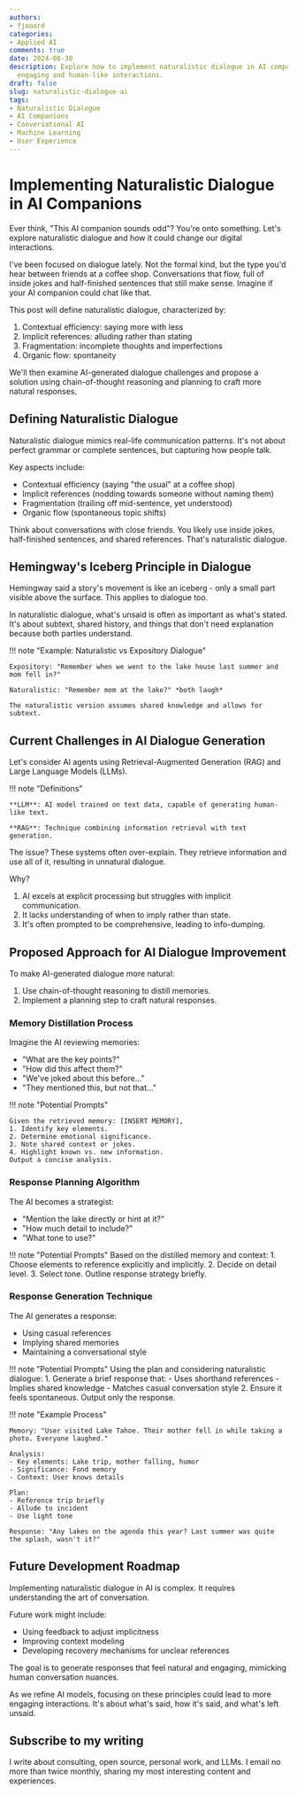 ```yaml
---
authors:
- fjooord
categories:
- Applied AI
comments: true
date: 2024-08-30
description: Explore how to implement naturalistic dialogue in AI companions for more
  engaging and human-like interactions.
draft: false
slug: naturalistic-dialogue-ai
tags:
- Naturalistic Dialogue
- AI Companions
- Conversational AI
- Machine Learning
- User Experience
---
```


# Implementing Naturalistic Dialogue in AI Companions

Ever think, "This AI companion sounds odd"? You're onto something. Let's explore naturalistic dialogue and how it could change our digital interactions.

I've been focused on dialogue lately. Not the formal kind, but the type you'd hear between friends at a coffee shop. Conversations that flow, full of inside jokes and half-finished sentences that still make sense. Imagine if your AI companion could chat like that.

This post will define naturalistic dialogue, characterized by:

1. Contextual efficiency: saying more with less
2. Implicit references: alluding rather than stating
3. Fragmentation: incomplete thoughts and imperfections
4. Organic flow: spontaneity

We'll then examine AI-generated dialogue challenges and propose a solution using chain-of-thought reasoning and planning to craft more natural responses.

<!-- more -->

## Defining Naturalistic Dialogue

Naturalistic dialogue mimics real-life communication patterns. It's not about perfect grammar or complete sentences, but capturing how people talk.

Key aspects include:

- Contextual efficiency (saying "the usual" at a coffee shop)
- Implicit references (nodding towards someone without naming them)
- Fragmentation (trailing off mid-sentence, yet understood)
- Organic flow (spontaneous topic shifts)

Think about conversations with close friends. You likely use inside jokes, half-finished sentences, and shared references. That's naturalistic dialogue.

## Hemingway's Iceberg Principle in Dialogue

Hemingway said a story's movement is like an iceberg - only a small part visible above the surface. This applies to dialogue too.

In naturalistic dialogue, what's unsaid is often as important as what's stated. It's about subtext, shared history, and things that don't need explanation because both parties understand.

!!! note "Example: Naturalistic vs Expository Dialogue"

    Expository: "Remember when we went to the lake house last summer and mom fell in?"
    
    Naturalistic: "Remember mom at the lake?" *both laugh*

    The naturalistic version assumes shared knowledge and allows for subtext.

## Current Challenges in AI Dialogue Generation

Let's consider AI agents using Retrieval-Augmented Generation (RAG) and Large Language Models (LLMs).

!!! note "Definitions"

    **LLM**: AI model trained on text data, capable of generating human-like text.
    
    **RAG**: Technique combining information retrieval with text generation.

The issue? These systems often over-explain. They retrieve information and use all of it, resulting in unnatural dialogue.

Why?

1. AI excels at explicit processing but struggles with implicit communication.
2. It lacks understanding of when to imply rather than state.
3. It's often prompted to be comprehensive, leading to info-dumping.

## Proposed Approach for AI Dialogue Improvement

To make AI-generated dialogue more natural:

1. Use chain-of-thought reasoning to distill memories.
2. Implement a planning step to craft natural responses.

### Memory Distillation Process

Imagine the AI reviewing memories:
- "What are the key points?"
- "How did this affect them?"
- "We've joked about this before..."
- "They mentioned this, but not that..."

!!! note "Potential Prompts"
    
    Given the retrieved memory: [INSERT MEMORY],
    1. Identify key elements.
    2. Determine emotional significance.
    3. Note shared context or jokes.
    4. Highlight known vs. new information.
    Output a concise analysis.

### Response Planning Algorithm

The AI becomes a strategist:
- "Mention the lake directly or hint at it?"
- "How much detail to include?"
- "What tone to use?"

!!! note "Potential Prompts"
    Based on the distilled memory and context:
    1. Choose elements to reference explicitly and implicitly.
    2. Decide on detail level.
    3. Select tone.
    Outline response strategy briefly.

### Response Generation Technique

The AI generates a response:
- Using casual references
- Implying shared memories
- Maintaining a conversational style

!!! note "Potential Prompts"
    Using the plan and considering naturalistic dialogue:
    1. Generate a brief response that:
       - Uses shorthand references
       - Implies shared knowledge
       - Matches casual conversation style
    2. Ensure it feels spontaneous.
    Output only the response.

!!! note "Example Process"

    Memory: "User visited Lake Tahoe. Their mother fell in while taking a photo. Everyone laughed."

    Analysis:
    - Key elements: Lake trip, mother falling, humor
    - Significance: Fond memory
    - Context: User knows details

    Plan:
    - Reference trip briefly
    - Allude to incident
    - Use light tone

    Response: "Any lakes on the agenda this year? Last summer was quite the splash, wasn't it?"

## Future Development Roadmap

Implementing naturalistic dialogue in AI is complex. It requires understanding the art of conversation.

Future work might include:
- Using feedback to adjust implicitness
- Improving context modeling
- Developing recovery mechanisms for unclear references

The goal is to generate responses that feel natural and engaging, mimicking human conversation nuances.

As we refine AI models, focusing on these principles could lead to more engaging interactions. It's about what's said, how it's said, and what's left unsaid.

## Subscribe to my writing

I write about consulting, open source, personal work, and LLMs. I email no more than twice monthly, sharing my most interesting content and experiences.

<script async data-uid="fe6b71773e" src="https://fivesixseven.ck.page/fe6b71773e/index.js"></script>
